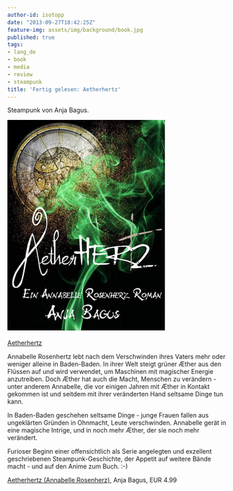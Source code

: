 ```yaml
---
author-id: isotopp
date: "2013-09-27T18:42:25Z"
feature-img: assets/img/background/book.jpg
published: true
tags:
- lang_de
- book
- media
- review
- steampunk
title: 'Fertig gelesen: Aetherhertz'
---
```

Steampunk von Anja Bagus.

[![](/uploads/2013/09/aetherhertz.png)](http://www.amazon.de/Aetherhertz-Annabelle-Rosenherz-ebook/dp/B00CP6V0D8)

[Aetherhertz](http://www.amazon.de/Aetherhertz-Annabelle-Rosenherz-ebook/dp/B00CP6V0D8)

Annabelle Rosenhertz lebt nach dem Verschwinden ihres Vaters mehr oder weniger alleine in Baden-Baden. In ihrer Welt steigt grüner Æther aus den Flüssen auf und wird verwendet, um Maschinen mit magischer Energie anzutreiben. Doch Æther hat auch die Macht, Menschen zu verändern - unter anderem Annabelle, die vor einigen Jahren mit Æther in Kontakt gekommen ist und seitdem mit ihrer veränderten Hand seltsame Dinge tun kann.

In Baden-Baden geschehen seltsame Dinge - junge Frauen fallen aus ungeklärten Gründen in Ohnmacht, Leute verschwinden. Annabelle gerät in eine magische Intrige, und in noch mehr Æther, der sie noch mehr verändert.

Furioser Beginn einer offensichtlich als Serie angelegten und exzellent geschriebenen Steampunk-Geschichte, der Appetit auf weitere Bände macht - und auf den Anime zum Buch. :-)

[Aetherhertz (Annabelle Rosenherz)](http://www.amazon.de/Aetherhertz-Annabelle-Rosenherz-ebook/dp/B00CP6V0D8), Anja Bagus, EUR 4.99 
